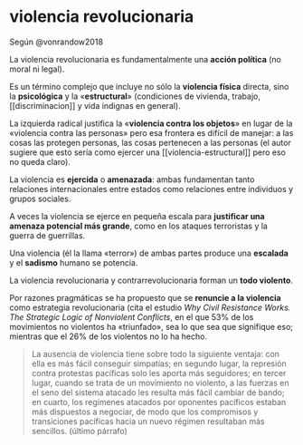# violencia revolucionaria
Según @vonrandow2018

La violencia revolucionaria es fundamentalmente una **acción política** (no moral ni legal).

Es un término complejo que incluye no sólo la **violencia física** directa, sino la **psicológica** y la «**estructural**» (condiciones de vivienda, trabajo, [[discriminacion]] y vida indignas en general).

La izquierda radical justifica la «**violencia contra los objetos**» en lugar de la «violencia contra las personas» pero esa frontera es difícil de manejar: a las cosas las protegen personas, las cosas pertenecen a las personas (el autor sugiere que esto sería como ejercer una [[violencia-estructural]] pero eso no queda claro).

La violencia es **ejercida** o **amenazada**: ambas fundamentan tanto relaciones internacionales entre estados como relaciones entre individuos y grupos sociales.

A veces la violencia se ejerce en pequeña escala para **justificar una amenaza potencial más grande**, como en los ataques terroristas y la guerra de guerrillas.

Una violencia (él la llama «terror») de ambas partes produce una **escalada** y el **sadismo** humano se potencia.

La violencia revolucionaria y contrarrevolucionaria forman un **todo violento**.

Por razones pragmáticas se ha propuesto que se **renuncie a la violencia** como estrategia revolucionaria (cita el estudio *Why Civil Resistance Works. The Strategic Logic of Nonviolent Conflicts*, en el que 53% de los movimientos no violentos ha «triunfado», sea lo que sea que signifique eso; mientras que el 26% de los violentos no lo ha hecho.

>La ausencia de violencia tiene sobre todo la siguiente ventaja: con ella es más fácil conseguir simpatías; en segundo lugar, la represión contra protestas pacíficas solo les aporta más seguidores; en tercer lugar, cuando se trata de un movimiento no violento, a las fuerzas en el seno del sistema atacado les resulta más fácil cambiar de bando; en cuarto, los regímenes atacados por oponentes pacíficos estaban más dispuestos a negociar, de modo que los compromisos y transiciones pacíficas hacia un nuevo régimen resultaban más sencillos. (último párrafo)
